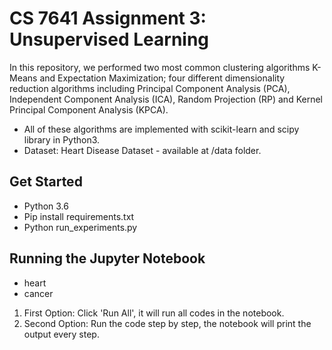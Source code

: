# CS 7641 Assignment 3: Unsupervised Learning

In this repository, we performed two most common clustering algorithms K-Means and Expectation Maximization; four different dimensionality reduction algorithms including Principal Component Analysis (PCA), Independent Component Analysis (ICA), Random Projection (RP) and Kernel Principal Component Analysis (KPCA). 

- All of these algorithms are implemented with scikit-learn and scipy library in Python3.
- Dataset: Heart Disease Dataset - available at /data folder.

## Get Started

- Python 3.6
- Pip install requirements.txt
- Python run_experiments.py

## Running the Jupyter Notebook

- heart
- cancer

1. First Option: Click 'Run All', it will run all codes in the notebook.
2. Second Option: Run the code step by step, the notebook will print the output every step.
